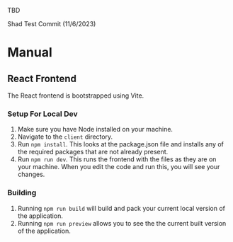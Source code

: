 TBD

Shad Test Commit (11/6/2023)

# Manual

## React Frontend
The React frontend is bootstrapped using Vite.

### Setup For Local Dev
1. Make sure you have Node installed on your machine.
2. Navigate to the `client` directory.
3. Run `npm install`. This looks at the package.json file and installs any of the required packages that are not already present.
4. Run `npm run dev`. This runs the frontend with the files as they are on your machine. When you edit the code and run this, you will see your changes.

### Building
1. Running `npm run build` will build and pack your current local version of the application.
2. Running `npm run preview` allows you to see the the current built version of the application.